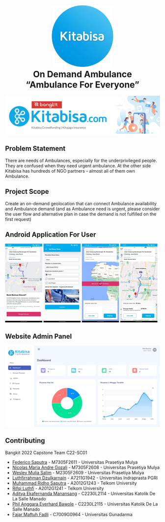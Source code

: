 <h1 align="center">
  <br>
  <a href="#"><img src="https://raw.githubusercontent.com/Kitabisa-On-demand-Ambulance/.github/71ca16a11a3b323c797e4ff892590b911131c00c/profile/img/kitabisalogo.svg" alt="Markdownify" width="200"></a>
  <br>
  On Demand Ambulance
  <br>
  “Ambulance For Everyone”
</h1>

<img src="https://raw.githubusercontent.com/Kitabisa-On-demand-Ambulance/.github/f7ea495b05352eb9ede13e2687af7e2b530f712f/profile/img/banner.svg"></img>

## Problem Statement
There are needs of Ambulances, especially for the underprivileged people. They are confused when they need urgent ambulance. At the other side Kitabisa has hundreds of NGO partners - almost all of them own Ambulance.

## Project Scope
Create an on-demand geolocation that can connect Ambulance availability and Ambulance demand
(and as Ambulance need is urgent, please consider the user flow and alternative plan in case the demand is not fulfilled on the first request)

## Android Application For User
<img src="https://raw.githubusercontent.com/Kitabisa-On-demand-Ambulance/.github/main/profile/img/user-mb-1.png" width="24%"></img>
<img src="https://raw.githubusercontent.com/Kitabisa-On-demand-Ambulance/.github/main/profile/img/user-mb-2.png" width="24%"></img>
<img src="https://raw.githubusercontent.com/Kitabisa-On-demand-Ambulance/.github/main/profile/img/user-mb-3.png" width="24%"></img>
<img src="https://raw.githubusercontent.com/Kitabisa-On-demand-Ambulance/.github/main/profile/img/user-mb-4.png" width="24%"></img>

## Website Admin Panel
<img src="https://raw.githubusercontent.com/Kitabisa-On-demand-Ambulance/.github/main/profile/img/admin-panel-1.png"></img>

## Contributing

Bangkit 2022 Capstone Team C22-SC01
- [Federico Saputra](https://www.linkedin.com) - M7305F2611 - Universitas Prasetiya Mulya
- [Nicolas Maria Andre Gozali](https://www.linkedin.com) - M7305F2608 -  Universitas Prasetiya Mulya
- [Wesley Mulia Salim](https://www.linkedin.com) - M2305F2609 - Universitas Prasetiya Mulya
- [Luthfirrahman Dzulkarnain](https://www.linkedin.com) - A7211G1942 - Universitas Indraprasta PGRI
- [Muhammad Ridho Saputra](https://www.linkedin.com) - A2012G1243 - Telkom University
- [Rifqi Luthfi](https://www.linkedin.com) - A2012G1241 - Telkom University
- [Aditya Ekafernanda Manansang](https://www.linkedin.com) - C2230L2114 - Universitas Katolik De La Salle Manado
- [Phil Anggara Everhard Bawole](https://www.linkedin.com) - C2230L2115 - Universitas Katolik De La Salle Manado
- [Fajar Maftuh Fadli](https://www.linkedin.com) - C7009G0964 - Universitas Gunadarma
